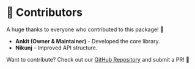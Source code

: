 # 🙌 Contributors

A huge thanks to everyone who contributed to this package! 🎉

- **Ankit (Owner & Maintainer)** - Developed the core library.
- **Nikunj** - Improved API structure.    

Want to contribute? Check out our [GitHub Repository](https://github.com/gauswamiankit/httpagent_package) and submit a PR! 🚀
